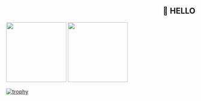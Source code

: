 <h2 align="right">👋 HELLO</h2>

<p>
  <img src="https://github-readme-stats.vercel.app/api/top-langs/?username=c2nprds&layout=compact" height="160px" />
  <img src="https://github-readme-stats.vercel.app/api?username=c2nprds&count_private=true&show_icons=true" height="160px" />
</p>

[![trophy](https://github-profile-trophy.vercel.app/?username=c2nprds&column=7)](https://github.com/ryo-ma/github-profile-trophy)
